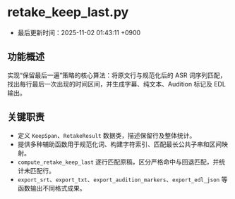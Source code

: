 # retake_keep_last.py

- 最后更新时间：2025-11-02 01:43:11 +0900

## 功能概述
实现“保留最后一遍”策略的核心算法：将原文行与规范化后的 ASR 词序列匹配，找出每行最后一次出现的时间区间，并生成字幕、纯文本、Audition 标记及 EDL 输出。

## 关键职责
- 定义 `KeepSpan`、`RetakeResult` 数据类，描述保留行及整体统计。
- 提供多种辅助函数用于规范化词、构建字符索引、匹配最长公共子串和区间映射。
- `compute_retake_keep_last` 逐行匹配原稿，区分严格命中与回退匹配，并统计未匹配行。
- `export_srt`、`export_txt`、`export_audition_markers`、`export_edl_json` 等函数输出不同格式成果。
